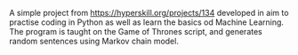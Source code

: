 A simple project from https://hyperskill.org/projects/134 developed in aim to practise coding in Python as well as learn the basics od Machine Learning. The program is taught on the Game of Thrones script, and generates random sentences using Markov chain model.
